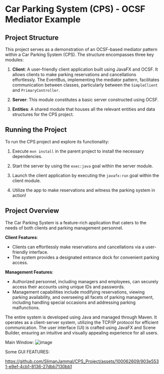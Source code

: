 # Car Parking System (CPS) - OCSF Mediator Example

## Project Structure

This project serves as a demonstration of an OCSF-based mediator pattern within a Car Parking System (CPS). The structure encompasses three key modules:

1. **Client**: A user-friendly client application built using JavaFX and OCSF. It allows clients to make parking reservations and cancellations effortlessly. The EventBus, implementing the mediator pattern, facilitates communication between classes, particularly between the `SimpleClient` and `PrimaryController`.

2. **Server**: This module constitutes a basic server constructed using OCSF.

3. **Entities**: A shared module that houses all the relevant entities and data structures for the CPS project.

## Running the Project

To run the CPS project and explore its functionality:

1. Execute `mvn install` in the parent project to install the necessary dependencies.

2. Start the server by using the `exec:java` goal within the server module.

3. Launch the client application by executing the `javafx:run` goal within the client module.

4. Utilize the app to make reservations and witness the parking system in action!

## Project Overview

The Car Parking System is a feature-rich application that caters to the needs of both clients and parking management personnel.

**Client Features**:
- Clients can effortlessly make reservations and cancellations via a user-friendly interface.
- The system provides a designated entrance dock for convenient parking access.

**Management Features**:
- Authorized personnel, including managers and employees, can securely access their accounts using unique IDs and passwords.
- Management capabilities include modifying reservations, viewing parking availability, and overseeing all facets of parking management, including handling special occasions and addressing parking malfunctions.

The entire system is developed using Java and managed through Maven. It operates as a client-server system, utilizing the TCP/IP protocol for efficient communication. The user interface (UI) is crafted using JavaFX and Scene Builder, ensuring an intuitive and visually appealing experience for all users.





Main Window:
![image](https://github.com/SlimanJammal/CPS_Project/assets/100062609/9c15d044-7fdf-4d51-a0e2-254030069bb0)


Some GUI FEATURES: 




https://github.com/SlimanJammal/CPS_Project/assets/100062609/903e5531-e9ef-4cb1-8136-27dbb7130bb1








